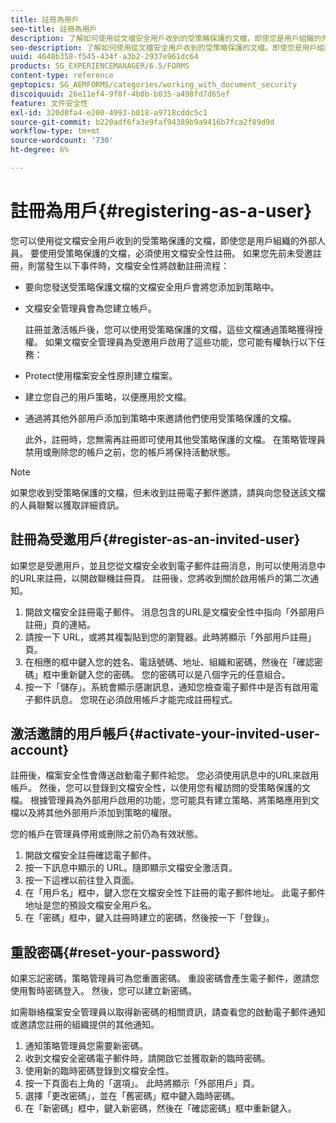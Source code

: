 ```yaml
---
title: 註冊為用戶
seo-title: 註冊為用戶
description: 了解如何使用從文檔安全用戶收到的受策略保護的文檔，即使您是用戶組織的外部人員。
seo-description: 了解如何使用從文檔安全用戶收到的受策略保護的文檔，即使您是用戶組織的外部人員。
uuid: 4648b358-f545-434f-a3b2-2937e961dc64
products: SG_EXPERIENCEMANAGER/6.5/FORMS
content-type: reference
geptopics: SG_AEMFORMS/categories/working_with_document_security
discoiquuid: 26e11ef4-9f8f-4b0b-b035-a498fd7d65ef
feature: 文件安全性
exl-id: 320d8fa4-e200-4993-b018-a9718cddc5c1
source-git-commit: b220adf6fa3e9faf94389b9a9416b7fca2f89d9d
workflow-type: tm+mt
source-wordcount: '730'
ht-degree: 6%

---
```


# 註冊為用戶{#registering-as-a-user}

您可以使用從文檔安全用戶收到的受策略保護的文檔，即使您是用戶組織的外部人員。 要使用受策略保護的文檔，必須使用文檔安全性註冊。 如果您先前未受邀註冊，則當發生以下事件時，文檔安全性將啟動註冊流程：

* 要向您發送受策略保護文檔的文檔安全用戶會將您添加到策略中。
* 文檔安全管理員會為您建立帳戶。

   註冊並激活帳戶後，您可以使用受策略保護的文檔，這些文檔通過策略獲得授權。 如果文檔安全管理員為受邀用戶啟用了這些功能，您可能有權執行以下任務：

* Protect使用檔案安全性原則建立檔案。
* 建立您自己的用戶策略，以便應用於文檔。
* 通過將其他外部用戶添加到策略中來邀請他們使用受策略保護的文檔。

   此外，註冊時，您無需再註冊即可使用其他受策略保護的文檔。 在策略管理員禁用或刪除您的帳戶之前，您的帳戶將保持活動狀態。

>[!NOTE]
>
>如果您收到受策略保護的文檔，但未收到註冊電子郵件邀請，請與向您發送該文檔的人員聯繫以獲取詳細資訊。

## 註冊為受邀用戶{#register-as-an-invited-user}

如果您是受邀用戶，並且您從文檔安全收到電子郵件註冊消息，則可以使用消息中的URL來註冊，以開啟聯機註冊頁。 註冊後，您將收到關於啟用帳戶的第二次通知。

1. 開啟文檔安全註冊電子郵件。 消息包含的URL是文檔安全性中指向「外部用戶註冊」頁的連結。
1. 請按一下 URL，或將其複製貼到您的瀏覽器。此時將顯示「外部用戶註冊」頁。
1. 在相應的框中鍵入您的姓名、電話號碼、地址、組織和密碼，然後在「確認密碼」框中重新鍵入您的密碼。 您的密碼可以是八個字元的任意組合。
1. 按一下「儲存」。系統會顯示感謝訊息，通知您檢查電子郵件中是否有啟用電子郵件訊息。 您現在必須啟用帳戶才能完成註冊程式。

## 激活邀請的用戶帳戶{#activate-your-invited-user-account}

註冊後，檔案安全性會傳送啟動電子郵件給您。 您必須使用訊息中的URL來啟用帳戶。 然後，您可以登錄到文檔安全性，以使用您有權訪問的受策略保護的文檔。 根據管理員為外部用戶啟用的功能，您可能具有建立策略、將策略應用到文檔以及將其他外部用戶添加到策略的權限。

您的帳戶在管理員停用或刪除之前仍為有效狀態。

1. 開啟文檔安全註冊確認電子郵件。
1. 按一下訊息中顯示的 URL。隨即顯示文檔安全激活頁。
1. 按一下這裡以前往登入頁面。
1. 在「用戶名」框中，鍵入您在文檔安全性下註冊的電子郵件地址。 此電子郵件地址是您的預設文檔安全用戶名。
1. 在「密碼」框中，鍵入註冊時建立的密碼，然後按一下「登錄」。

## 重設密碼{#reset-your-password}

如果忘記密碼，策略管理員可為您重置密碼。 重設密碼會產生電子郵件，邀請您使用暫時密碼登入。 然後，您可以建立新密碼。

如需聯絡檔案安全管理員以取得新密碼的相關資訊，請查看您的啟動電子郵件通知或邀請您註冊的組織提供的其他通知。

1. 通知策略管理員您需要新密碼。
1. 收到文檔安全密碼電子郵件時，請開啟它並獲取新的臨時密碼。
1. 使用新的臨時密碼登錄到文檔安全性。
1. 按一下頁面右上角的「選項」。 此時將顯示「外部用戶」頁。
1. 選擇「更改密碼」，並在「舊密碼」框中鍵入臨時密碼。
1. 在「新密碼」框中，鍵入新密碼，然後在「確認密碼」框中重新鍵入。
